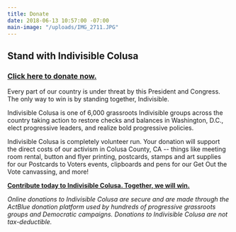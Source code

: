 ```yaml
---
title: Donate
date: 2018-06-13 10:57:00 -07:00
main-image: "/uploads/IMG_2711.JPG"
---
```


## Stand with Indivisible Colusa

### [Click here to donate now.](https://secure.actblue.com/donate/indivisiblecol413728470)

Every part of our country is under threat by this President and Congress. The only way to win is by standing together, Indivisible.

Indivisible Colusa is one of 6,000 grassroots Indivisible groups across the country taking action to restore checks and balances in Washington, D.C., elect progressive leaders, and realize bold progressive policies.

Indivisible Colusa is completely volunteer run. Your donation will support the direct costs of our activism in Colusa County, CA -- things like meeting room rental, button and flyer printing, postcards, stamps and art supplies for our Postcards to Voters events, clipboards and pens for our Get Out the Vote canvassing, and more!

**[Contribute today to Indivisible Colusa. Together, we will win.](https://secure.actblue.com/donate/indivisiblecol413728470#)**

*Online donations to Indivisible Colusa are secure and are made through the ActBlue donation platform used by hundreds of progressive grassroots groups and Democratic campaigns. Donations to Indivisible Colusa are not tax-deductible.*